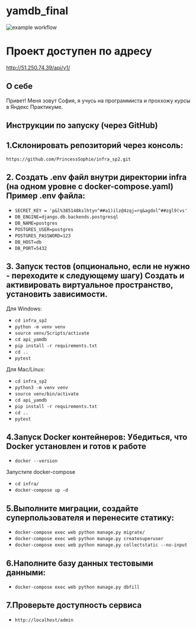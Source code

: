 # yamdb_final
![example workflow](https://github.com/PythonGun/yamdb_final/actions/workflows/yamdb_workflow.yml/badge.svg)


# Проект доступен по адресу
http://51.250.74.39/api/v1/

## О себе
Привет! Меня зовут София, я учусь на программиста и проххожу курсы в Яндекс Практикуме.

## Инструкции по запуску (через GitHub)
## 1.Склонировать репозиторий через консоль:
`https://github.com/PrincessSophie/infra_sp2.git` 
## 2. Создать .env файл внутри директории infra (на одном уровне с docker-compose.yaml) Пример .env файла:
- `SECRET_KEY = 'p&l%385148kslhtyn^##a1)ilz@4zqj=rq&agdol^##zgl9(vs'` 
- `DB_ENGINE=django.db.backends.postgresql`
- `DB_NAME=postgres`
- `POSTGRES_USER=postgres`
- `POSTGRES_PASSWORD=123`
- `DB_HOST=db`
- `DB_PORT=5432`

## 3. Запуск тестов (опционально, если не нужно - переходите к следующему шагу) Создать и активировать виртуальное пространство, установить зависимости.
Для Windows:
- `cd infra_sp2` 
- `python -m venv venv`
- `source venv/Scripts/activate`
- `cd api_yamdb`
- `pip install -r requirements.txt`
- `cd ..`
- `pytest` 

Для Mac/Linux:
- `cd infra_sp2`
- `python3 -m venv venv`
- `source venv/bin/activate`
- `cd api_yamdb`
- `pip install -r requirements.txt`
- `cd ..`
- `pytest`

## 4.Запуск Docker контейнеров: Убедиться, что Docker установлен и готов к работе
- `docker --version`

Запустите docker-compose

- `cd infra/`
- `docker-compose up -d`

## 5.Выполните миграции, создайте суперпользователя и перенесите статику:

- `docker-compose exec web python manage.py migrate/`
- `docker-compose exec web python manage.py createsuperuser`
- `docker-compose exec web python manage.py collectstatic --no-input`

## 6.Наполните базу данных тестовыми данными:

- `docker-compose exec web python manage.py dbfill`

## 7.Проверьте доступность сервиса

- `http://localhost/admin`


